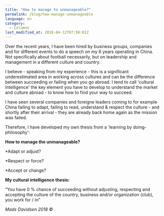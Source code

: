 ```yaml
---
title: "How to manage to unmanageable?"
permalink: /blog/how-manage-unmanageable
language: en
category:
  - Columns
last_modified_at: 2018-04-12T07:50:01Z
---
```


Over the recent years, I have been hired by business groups, companies and for different events to do a speech on my 6 years operating in China. Not specifically about football necessarily, but on leadership and management in a different culture and country.

I believe - speaking from my experience - this is a significant underestimated area in working across cultures and can be the difference between succeeding or failing when you go abroad. I tend to call 'cultural intelligence' the key element you have to develop to understand the market and culture abroad - to know how to find your way to succeed.

I have seen several companies and foreigne leaders coming to for example China failing to adapt, failing to read, understand & respect the culture - and shortly after their arrival - they are already back home again as the mission was failed.

Therefore, I have developed my own thesis from a 'learning by doing-philosophy':

  
**How to manage the unmanageable?**

\*Adapt or adjust?

\*Respect or force?

\*Accept or change?



  
**My cultural intelligence thesis:**



“You have 0 % chance of succeeding without adjusting, respecting and accepting the culture of the country, business and/or organization (club), you work for / in”

_Mads Davidsen 2018 ©_
